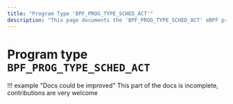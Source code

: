```yaml
---
title: "Program Type 'BPF_PROG_TYPE_SCHED_ACT'"
description: "This page documents the 'BPF_PROG_TYPE_SCHED_ACT' eBPF program type, including its defintion, usage, program types that can use it, and examples."
---
```

# Program type `BPF_PROG_TYPE_SCHED_ACT`

!!! example "Docs could be improved"
    This part of the docs is incomplete, contributions are very welcome
